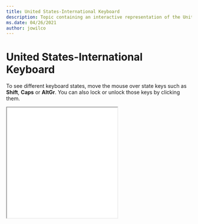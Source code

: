 ```yaml
--- 
title: United States-International Keyboard 
description: Topic containing an interactive representation of the United States-International Keyboard 
ms.date: 04/26/2021 
author: jowilco 
--- 
```

 
# United States-International Keyboard 
 
To see different keyboard states, move the mouse over state keys such as **Shift**, **Caps** or **AltGr**. You can also lock or unlock those keys by clicking them. 
 
<iframe src="kbdusx.html" height="300"></iframe> 
